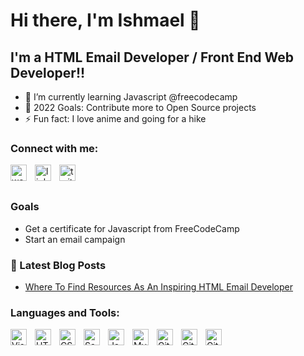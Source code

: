 # Hi there, I'm Ishmael 👋

## I'm a HTML Email Developer / Front End Web Developer!!

- 🌱 I’m currently learning Javascript @freecodecamp 
- 🥅 2022 Goals: Contribute more to Open Source projects
- ⚡ Fun fact: I love anime and going for a hike

### Connect with me:

<a href="https://ishsportfolio.com/"><img align="left" alt="website" width="26px" src="https://i.imgur.com/yMLGKq8.png" style="padding-right:10px;" /></a>
<a href="https://www.linkedin.com/in/ishmael-peavy-b591a9170/"><img align="left" alt="linkedin" width="26px" src="https://i.imgur.com/b76ou2Q.png" style="padding-right:10px;" /></a>
<a href="https://twitter.com/IshmaelPeavy"><img align="left" alt="twitter" width="26px" src="https://i.imgur.com/e0FyPoJ.png" style="padding-right:10px;" /></a>

<br/>
<br/>

### Goals
- Get a certificate for Javascript from FreeCodeCamp
- Start an email campaign 

### 📕 Latest Blog Posts

<!-- BLOG-POST-LIST:START -->

- [Where To Find Resources As An Inspiring HTML Email Developer](https://guidefornewemaildev.netlify.app/)
<!-- BLOG-POST-LIST:END -->

### Languages and Tools:

<img align="left" alt="Visual Studio Code" width="26px" src="https://cdn.jsdelivr.net/gh/devicons/devicon/icons/vscode/vscode-original.svg" style="padding-right:10px;" />
<img align="left" alt="HTML5" width="26px" src="https://cdn.jsdelivr.net/gh/devicons/devicon/icons/html5/html5-original.svg" style="padding-right:10px;" />
<img align="left" alt="CSS3" width="26px" src="https://cdn.jsdelivr.net/gh/devicons/devicon/icons/css3/css3-original.svg" style="padding-right:10px;" />
<img align="left" alt="Sass" width="26px" src="https://cdn.jsdelivr.net/gh/devicons/devicon/icons/sass/sass-original.svg" style="padding-right:10px;" />
<img align="left" alt="JavaScript" width="26px" src="https://cdn.jsdelivr.net/gh/devicons/devicon/icons/javascript/javascript-original.svg" style="padding-right:10px;" />
<img align="left" alt="MySQL" width="26px" src="https://cdn.jsdelivr.net/gh/devicons/devicon/icons/mysql/mysql-original.svg" style="padding-right:10px;" />
<img align="left" alt="Git" width="26px" src="https://cdn.jsdelivr.net/gh/devicons/devicon/icons/git/git-original.svg" style="padding-right:10px;" />
<img align="left" alt="GitHub" width="26px" src="https://user-images.githubusercontent.com/3369400/139447912-e0f43f33-6d9f-45f8-be46-2df5bbc91289.png" style="padding-right:10px;" />
<img align="left" alt="GitHub" width="26px" src="https://user-images.githubusercontent.com/3369400/139448065-39a229ba-4b06-434b-bc67-616e2ed80c8f.png" style="padding-right:10px;" />

<br />
<br />
